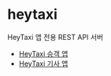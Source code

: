# heytaxi
HeyTaxi 앱 전용 REST API 서버

* [HeyTaxi 승객 앱](https://github.com/zzung00/HeyTaxi)
* [HeyTaxi 기사 앱](https://github.com/zzung00/HeyTaxiDriver)
